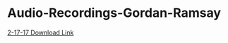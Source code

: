 # Audio-Recordings-Gordan-Ramsay

<a href="uploads.shanatan.moe/qgdkdv.zip">2-17-17 Download Link</a>
